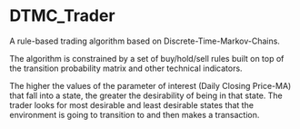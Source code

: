 # DTMC_Trader

A rule-based trading algorithm based on Discrete-Time-Markov-Chains. 

The algorithm is constrained by a set of buy/hold/sell rules built on top of the transition probability matrix and other technical indicators.

The higher the values of the parameter of interest (Daily Closing Price-MA) that fall into a state, the greater the desirability of being in that state. The trader looks for most desirable and least desirable states that the environment is going to transition to and then makes a transaction.

